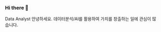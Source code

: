 ### Hi there 👋

Data Analyst
안녕하세요. 데이터분석/AI를 활용하여 가치를 창출하는 일에 관심이 많습니다.

<!--
**kkori/kkori** is a ✨ _special_ ✨ repository because its `README.md` (this file) appears on your GitHub profile.

Here are some ideas to get you started:

- 🔭 I’m currently working on ...
- 🌱 I’m currently learning ...
- 👯 I’m looking to collaborate on ...
- 🤔 I’m looking for help with ...
- 💬 Ask me about ...
- 📫 How to reach me: ...
- 😄 Pronouns: ...
- ⚡ Fun fact: ...
-->
